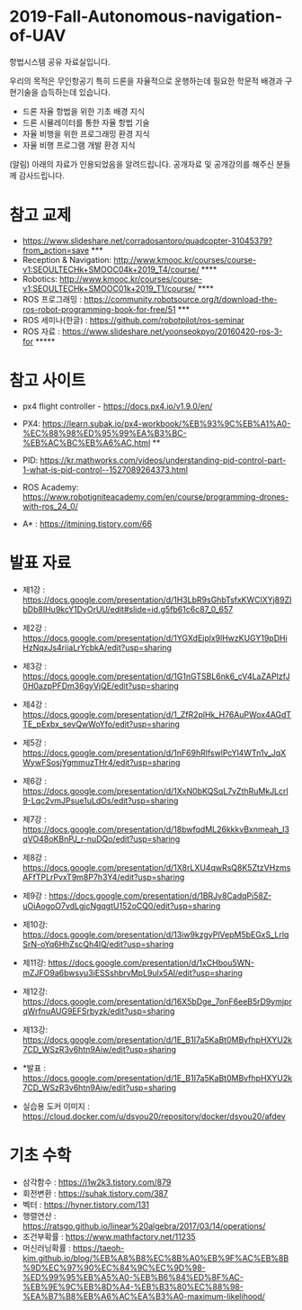 # 2019-Fall-Autonomous-navigation-of-UAV
항법시스템 공유 자료실입니다.

우리의 목적은 무인항공기 특히 드론을 자율적으로 운행하는데 필요한 학문적 배경과 구현기술을 습득하는데 있습니다.

- 드론 자율 항법을 위한 기초 배경 지식
- 드론 시뮬레이터를 통한 자율 항법 기술 
- 자율 비행을 위한 프로그래밍 환경 지식
- 자율 비행 프로그램 개발 환경 지식

(알림) 아래의 자료가 인용되었음을 알려드립니다. 공개자료 및 공개강의를 해주신 분들께 감사드립니다. 

# 참고 교제
- https://www.slideshare.net/corradosantoro/quadcopter-31045379?from_action=save ***
- Reception & Navigation: http://www.kmooc.kr/courses/course-v1:SEOULTECHk+SMOOC04k+2019_T4/course/ ****
- Robotics: http://www.kmooc.kr/courses/course-v1:SEOULTECHk+SMOOC01k+2019_T1/course/ ****
- ROS 프로그래밍 : https://community.robotsource.org/t/download-the-ros-robot-programming-book-for-free/51 ***
- ROS 세미나(한글) : https://github.com/robotpilot/ros-seminar
- ROS 자료 : https://www.slideshare.net/yoonseokpyo/20160420-ros-3-for *****

# 참고 사이트
- px4 flight controller - https://docs.px4.io/v1.9.0/en/
- PX4: https://learn.subak.io/px4-workbook/%EB%93%9C%EB%A1%A0-%EC%88%98%ED%95%99%EA%B3%BC-%EB%AC%BC%EB%A6%AC.html **
- PID: https://kr.mathworks.com/videos/understanding-pid-control-part-1-what-is-pid-control--1527089264373.html

- ROS Academy: https://www.robotigniteacademy.com/en/course/programming-drones-with-ros_24_0/

- A* : https://itmining.tistory.com/66

# 발표 자료
- 제1강 : https://docs.google.com/presentation/d/1H3LbR9sGhbTsfxKWClXYj89ZIbDb8IHu9kcY1DyOrUU/edit#slide=id.g5fb61c6c87_0_657
- 제2강 : https://docs.google.com/presentation/d/1YGXdEjplx9lHwzKUGY19pDHiHzNqxJs4riiaLrYcbkA/edit?usp=sharing
- 제3강 : https://docs.google.com/presentation/d/1G1nGTSBL6nk6_cV4LaZAPIzfJ0H0azpPFDm36gyVjQE/edit?usp=sharing
- 제4강 : https://docs.google.com/presentation/d/1_ZfR2plHk_H76AuPWox4AGdTTE_pExbx_sevQwWoYfo/edit?usp=sharing
- 제5강 : https://docs.google.com/presentation/d/1nF69hRlfswlPcYl4WTn1v_JqXWywFSosjYgmmuzTHr4/edit?usp=sharing
- 제6강 : https://docs.google.com/presentation/d/1XxN0bKQSqL7yZthRuMkJLcrl9-Lqc2vmJPsue1uLdOs/edit?usp=sharing
- 제7강 : https://docs.google.com/presentation/d/18bwfqdML26kkkvBxnmeah_I3qVO48oKBnPJ_r-nuDQo/edit?usp=sharing
- 제8강 : https://docs.google.com/presentation/d/1X8rLXU4qwRsQ8K5ZtzVHzmsAFfTPLrPvxT9m8P7h3Y4/edit?usp=sharing
- 제9강 : https://docs.google.com/presentation/d/1BRJv8CadqPi58Z-uOiAogoO7vdLgjcNgqgtU152oCQ0/edit?usp=sharing
- 제10강: https://docs.google.com/presentation/d/13iw9kzgyPlVepM5bEGxS_LrlqSrN-oYq6HhZscQh4lQ/edit?usp=sharing
- 제11강: https://docs.google.com/presentation/d/1xCHbou5WN-mZJFO9a6bwsyu3iESSshbrvMpL9ulx5AI/edit?usp=sharing
- 제12강: https://docs.google.com/presentation/d/16X5bDge_7onF6eeB5rD9ymjprqWrfnuAUG9EFSrbyzk/edit?usp=sharing
- 제13강: https://docs.google.com/presentation/d/1E_B1I7a5KaBt0MBvfhpHXYU2k7CD_WSzR3v6htn9Aiw/edit?usp=sharing


- *발표 : https://docs.google.com/presentation/d/1E_B1I7a5KaBt0MBvfhpHXYU2k7CD_WSzR3v6htn9Aiw/edit?usp=sharing

* 실습용 도커 이미지 : https://cloud.docker.com/u/dsyou20/repository/docker/dsyou20/afdev
  
 
# 기초 수학
- 삼각함수 : https://j1w2k3.tistory.com/879
- 회전변환 : https://suhak.tistory.com/387
- 벡터 : https://hyner.tistory.com/131
- 행렬연산 : https://ratsgo.github.io/linear%20algebra/2017/03/14/operations/
- 조건부확률 : https://www.mathfactory.net/11235
- 머신러닝확률 : https://taeoh-kim.github.io/blog/%EB%A8%B8%EC%8B%A0%EB%9F%AC%EB%8B%9D%EC%97%90%EC%84%9C%EC%9D%98-%ED%99%95%EB%A5%A0-%EB%B6%84%ED%8F%AC-%EB%9E%9C%EB%8D%A4-%EB%B3%80%EC%88%98-%EA%B7%B8%EB%A6%AC%EA%B3%A0-maximum-likelihood/


